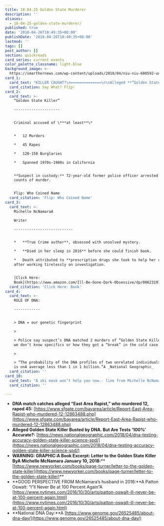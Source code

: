 ```yaml
---
title: 18.04.25 Golden State Murderer
description: ''
aliases:
  - 18-04-25-golden-state-murderer/
published: true
date: '2018-04-26T10:49:35+00:00'
publishDate: '2018-04-26T10:49:35+00:00'
lastmod: ''
tags: []
post_author: []
section: quickreads
card_series: current events
color_palette_classname: light-blue
background_image: >-
  https://smarthernews.com/wp-content/uploads/2018/04/niu-niu-600592-unsplash-scaled.jpg
card_1:
  card_text: "KILLER CAUGHT?\n==============\n\nAlleged **“Golden State Killer”** **arrested** almost 2 months to the day of a much-anticipated book published about his crimes.\n\nDNA led to arrest onA ‘**National DNAA Day**” – \\*also\\* 15-yr anniversary of theA **‘Human Genome Project’** (cutting edge research on genetics).\n\nSay What? Flip!"
  card_citation: Say What? Flip!
card_2:
  card_text: >-
    “Golden State Killer”

    ---------------------


    Criminal accused of \***at least**\*


    *   12 Murders

    *   45 Rapes

    *   120-150 Burglaries

    *   Spanned 1970s-1980s in California


    **Suspect in custody:** 72-year-old former police officer arrested on 2
    counts of murder.


    Flip: Who Coined Name
  card_citation: 'Flip: Who Coined Name'
card_3:
  card_text: >-
    Michelle NcNamaraA  

    Writer

    ---------------------------


    *   **True Crime author**, obsessed with unsolved mystery.

    *   **Died in her sleep in 2016** before she could finish book.

    *   Death attributed to **prescription drugs she took to help her rest**
    after working tirelessly on investigation.


    [Click Here:
    Book](https://www.amazon.com/Ill-Be-Gone-Dark-Obsessive/dp/0062319787/ref=sr_1_1?ie=UTF8&qid=1524707227&sr=8-1&keywords=michelle+mcnamara)
  card_citation: 'Click Here: Book'
card_4:
  card_text: >-
    ROLE OF DNA:

    ------------


    > DNA = our genetic fingerprint

    > 

    > Police say suspect’s DNA matched 2 murders of “Golden State Killer”, but
    we don’t know specifics or how they got a “break” in the cold case.

    > 

    > “The probability of the DNA profiles of two unrelated individuals matching
    is onA average less than 1 in 1 billion.”A _National Geographic_
  card_citation: ''
card_10:
  card_text: "A ski mask won’t help you now.- line from Michelle NcNamara's book. Her then-husband, a well-known comedian, said shortly after her death: She was going to solve this crime. She didn’t want credit for it. She wanted him to be locked up.\n\n[view sources](https://smarthernews.com/18-04-25-golden-state-murderer/)"
  card_citation: ''

---
```

*   **DNA match catches alleged “East Area Rapist,” who murdered 12, raped 45:** [https://www.sfgate.com/bayarea/article/Report-East-Area-Rapist-who-murdered-12-12863488.php](https://www.sfgate.com/bayarea/article/Report-East-Area-Rapist-who-murdered-12-12863488.php)
*   **Alleged Golden State Killer Busted by DNA. But Are Tests ‘100%’ Accurate?:** [https://news.nationalgeographic.com/2018/04/dna-testing-accuracy-golden-state-killer-science-spd/](https://news.nationalgeographic.com/2018/04/dna-testing-accuracy-golden-state-killer-science-spd/)
*   **WARNING: GRAPHIC:A Book Excerpt: Letter to the Golden State Killer ByA Michelle McNamara January 10, 2018:****  
    [https://www.newyorker.com/books/page-turner/letter-to-the-golden-state-killer](https://www.newyorker.com/books/page-turner/letter-to-the-golden-state-killer)**
*   **GOOD PERSPECTIVE FROM McNamara’s husband in 2016:**A Patton Oswalt: “I”ll Never Be at 100 Percent Again”A [https://www.nytimes.com/2016/10/30/arts/patton-oswalt-ill-never-be-at-100-percent-again.html](https://www.nytimes.com/2016/10/30/arts/patton-oswalt-ill-never-be-at-100-percent-again.html)
*   **National DNA Day:**A [https://www.genome.gov/26525485/about-dna-day/](https://www.genome.gov/26525485/about-dna-day/)